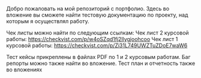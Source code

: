 Добро пожаловать на мой репозиторий с портфолио.
Здесь во вложение вы сможете найти тестовую документацию по проекту, над которым я осуществлял работу.

Чек листы можно найти по следующим ссылкам:
Чек лист 2 курсовой работы: https://checkvist.com/p/w4oSZqd1fj2llygjoohcoo
Чек лист 1 курсовой работы: https://checkvist.com/p/Zi31L749UWZTuZDoE7waW6

Тест кейсы прикреплены в файлах PDF по 1 и 2 курсовым работам.
Баг репорты можно также найти во вложение.
Тест план и отчетность также во вложениях
